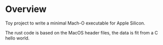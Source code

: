 # Overview

Toy project to write a minimal Mach-O executable for Apple Silicon.

The rust code is based on the MacOS header files, the data is fit from a C hello world.

